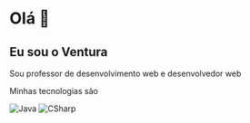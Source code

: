 # Olá 👋
## Eu sou o Ventura

Sou professor de desenvolvimento web e desenvolvedor web

Minhas tecnologias são 

![Java]([https://img.shields.io/badge/C%23-239120?style=for-the-badge&logo=csharp&logoColor=white](https://user-images.githubusercontent.com/25181517/117201156-9a724800-adec-11eb-9a9d-3cd0f67da4bc.png))
![CSharp](https://user-images.githubusercontent.com/25181517/121405384-444d7300-c95d-11eb-959f-913020d3bf90.png)

